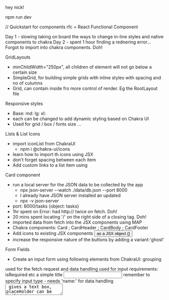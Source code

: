 hey nick! 

npm run dev

// Quickstart for components
rfc = React Functional Component

Day 1 - slowing taking on board the ways to change in-line styles and native components to chakra
Day 2 - spent 1 hour finding a rednering error... Forgot to import <Text /> into chakra components. Doh!

GridLayouts
- minChildWidth="250px", all children of element will not go below a certain size
- SimpleGrid, for building simple grids with inline styles with spacing and no of culumns
- Grid, can contain <GridItems> inside fro more control of render. Eg the RootLayout file

Responsive styles
- Base: md: lg: xl:
- each can be changed to add dynamic styling based on Chakra UI
- Used for grid / box / fonts size ...

Lists & List Icons
- import iconList from ChakraUI
    + npm i @chakra-ui/icons
- learn how to import th icons using <ListIcon /> JSX
- don't forget spacing between each item
- Add custom links to a list item using <NavLink /> 

Card component
- run a local server for the JSON data to be collected by the app
    + npx json-server --watch ./data/db.json --port 8000
    + I already have JSON server installed an updated
    + npx -v json-server
- port: 8000/tasks {object: tasks} 
- 1hr spent on Error: had http:// twice on fetch. Doh!
- 20 mins spent locating '/' on the right side of a closing <card> tag. Doh!
- imported data from fetch into the JSX components using MAP
- Chakra components: Card ; CardHeader ; CardBody ; CardFooter
- Add icons to existing JSX components <button> as a JSX object {<ViewIcon>}
- increase the responsive nature of the buttons by adding a variant:'ghost'

Form Fields
- Create an input form using following elements from ChakraUI:
<Box> grouping
<Form> used for the fetch request and data handling
<FormControl> used for input requirements: isRequired etc
<FormLabel> a simple title 
<Input> remember to specify input type
- needs 'name:' for data handling
<TextArea> gives a text box, placeHolder can be included
- needs 'name:' for data handling
<CheckBox> simple, gives a boolean statement
<Button> give this a type: 'submit' so the data in the form renders in the 'Header'
 
 - redirect from React-Router-DOM, used in return statemtnt for create 'Action' function

 Toast Component
 - 